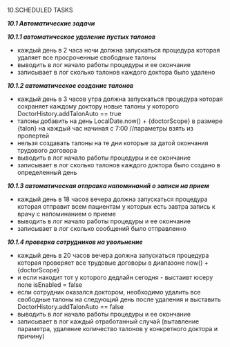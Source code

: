 
10.SCHEDULED TASKS


*****************10.1 Автоматические задачи*****************


*****10.1.1 автоматическое удаление пустых талонов*****
- каждый день в 2 часа ночи должна запускаться процедура которая удаляет все просроченные свободные талоны
- выводить в лог начало работы процедуры и ее окончание
- записывает в лог сколько талонов каждого доктора было удалено


*****10.1.2 автоматическое создание талонов*****
- каждый день в 3 часов утра должна запускаться процедура которая сохраняет каждому доктору новые талоны у которого DoctorHistory.addTalonAuto == true  
- талоны добавить на день LocalDate.now() + {doctorScope} в размере {talon} на каждый час начиная с 7:00 //параметры взять из пропертей
- нельзя создавать талоны на те дни которые за датой окончания трудового договора
- выводить в лог начало работы процедуры и ее окончание
- записывает в лог сколько талонов каждого доктора было создано в определенный день


*****10.1.3 автоматическая отправка напоминаний о записи на прием*****
- каждый день в 18 часов вечера должна запускаться процедура которая отправит всем пациентам у которых есть завтра запись к врачу с напоминанием о приеме
- выводить в лог начало работы процедуры и ее окончание
- записывает в лог сколько сообщений было отправленно


*****10.1.4 проверка сотрудников на увольнение*****
- каждый день в 20 часов вечера должна запускаться процедура которая проверяет все трудовые договоры в диапазоне now() + {doctorScope}
- и если находит тот у которого дедлайн сегодня - выстаивт юсеру поле isEnabled = false
- если сотрудник оказался доктором, необходимо удалить все свободные талоны на следующий день после удаления и выставить DoctorHistory.addTalonAuto == false
- выводить в лог начало работы процедуры и ее окончание
- записывает в лог каждый отработанный случай (вытавление параметра, удаление количество талонов у конкретного доктора и причину) 